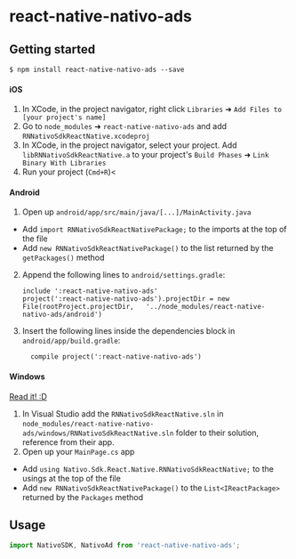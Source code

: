 
# react-native-nativo-ads

## Getting started

`$ npm install react-native-nativo-ads --save`

#### iOS

1. In XCode, in the project navigator, right click `Libraries` ➜ `Add Files to [your project's name]`
2. Go to `node_modules` ➜ `react-native-nativo-ads` and add `RNNativoSdkReactNative.xcodeproj`
3. In XCode, in the project navigator, select your project. Add `libRNNativoSdkReactNative.a` to your project's `Build Phases` ➜ `Link Binary With Libraries`
4. Run your project (`Cmd+R`)<

#### Android

1. Open up `android/app/src/main/java/[...]/MainActivity.java`
  - Add `import RNNativoSdkReactNativePackage;` to the imports at the top of the file
  - Add `new RNNativoSdkReactNativePackage()` to the list returned by the `getPackages()` method
2. Append the following lines to `android/settings.gradle`:
  	```
  	include ':react-native-nativo-ads'
  	project(':react-native-nativo-ads').projectDir = new File(rootProject.projectDir, 	'../node_modules/react-native-nativo-ads/android')
  	```
3. Insert the following lines inside the dependencies block in `android/app/build.gradle`:
  	```
      compile project(':react-native-nativo-ads')
  	```

#### Windows
[Read it! :D](https://github.com/ReactWindows/react-native)

1. In Visual Studio add the `RNNativoSdkReactNative.sln` in `node_modules/react-native-nativo-ads/windows/RNNativoSdkReactNative.sln` folder to their solution, reference from their app.
2. Open up your `MainPage.cs` app
  - Add `using Nativo.Sdk.React.Native.RNNativoSdkReactNative;` to the usings at the top of the file
  - Add `new RNNativoSdkReactNativePackage()` to the `List<IReactPackage>` returned by the `Packages` method


## Usage
```javascript
import NativoSDK, NativoAd from 'react-native-nativo-ads';

